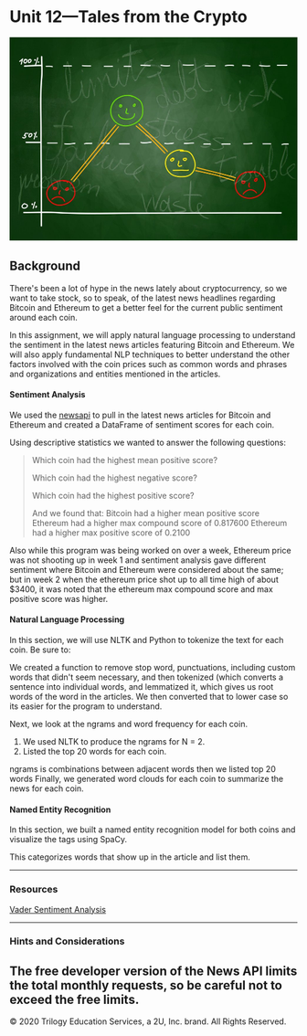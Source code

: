 # Unit 12—Tales from the Crypto

![Stock Sentiment](Images/sentimental.jpeg)

## Background

There's been a lot of hype in the news lately about cryptocurrency, so we want to take stock, so to speak, of the latest news headlines regarding Bitcoin and Ethereum to get a better feel for the current public sentiment around each coin.

In this assignment, we will apply natural language processing to understand the sentiment in the latest news articles featuring Bitcoin and Ethereum. We will also apply fundamental NLP techniques to better understand the other factors involved with the coin prices such as common words and phrases and organizations and entities mentioned in the articles.


#### Sentiment Analysis

We used the [newsapi](https://newsapi.org/) to pull in the latest news articles for Bitcoin and Ethereum and created a DataFrame of sentiment scores for each coin.

Using descriptive statistics we wanted to answer the following questions:

> Which coin had the highest mean positive score?
>
> Which coin had the highest negative score?
>
> Which coin had the highest positive score?
> 
>And we found that:
>Bitcoin had a higher mean positive score 
>Ethereum had a higher max compound score of 0.817600
>Ethereum had a higher max positive score of 0.2100

Also while this program was being worked on over a week, Ethereum price was not shooting up in week 1 and sentiment analysis gave different sentiment where Bitcoin and Ethereum were considered about the same; but in week 2 when the ethereum price shot up to all time high of about $3400, it was noted that the ethereum max compound score and max positive score was higher.

#### Natural Language Processing

In this section, we will use NLTK and Python to tokenize the text for each coin. Be sure to:

We created a function to remove stop word, punctuations, including custom words that didn't seem necessary, and then tokenized (which converts a sentence into individual words, and lemmatized it, which gives us root words of the word in the articles. We then converted that to lower case so its easier for the program to understand.  

Next, we look at the ngrams and word frequency for each coin.

1. We used NLTK to produce the ngrams for N = 2.
2. Listed the top 20 words for each coin.

ngrams is combinations between adjacent words then we listed top 20 words
Finally, we generated word clouds for each coin to summarize the news for each coin.

#### Named Entity Recognition

In this section, we built a named entity recognition model for both coins and visualize the tags using SpaCy.

This categorizes words that show up in the article and list them.

---

### Resources

[Vader Sentiment Analysis](http://www.nltk.org/howto/sentiment.html)

---

### Hints and Considerations

The free developer version of the News API limits the total monthly requests, so be careful not to exceed the free limits.
---

© 2020 Trilogy Education Services, a 2U, Inc. brand. All Rights Reserved.
